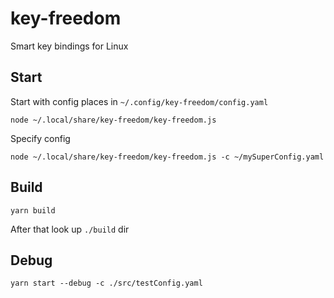 # key-freedom
Smart key bindings for Linux

## Start

Start with config places in `~/.config/key-freedom/config.yaml`

    node ~/.local/share/key-freedom/key-freedom.js

Specify config

    node ~/.local/share/key-freedom/key-freedom.js -c ~/mySuperConfig.yaml

## Build

    yarn build

After that look up `./build` dir

## Debug

    yarn start --debug -c ./src/testConfig.yaml

